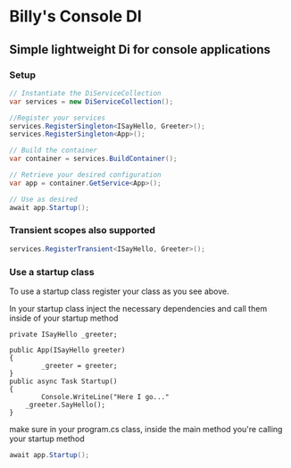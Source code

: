 # Billy's Console DI

## Simple lightweight Di for console applications

### Setup

```csharp
// Instantiate the DiServiceCollection
var services = new DiServiceCollection();

//Register your services
services.RegisterSingleton<ISayHello, Greeter>();
services.RegisterSingleton<App>();

// Build the container
var container = services.BuildContainer();

// Retrieve your desired configuration
var app = container.GetService<App>();

// Use as desired
await app.Startup();
```

### Transient scopes also supported

```csharp
services.RegisterTransient<ISayHello, Greeter>();
```

### Use a startup class
To use a startup class register your class as you see above.

In your startup class inject the necessary dependencies and call them inside of your startup method

```charp
private ISayHello _greeter;

public App(ISayHello greeter)
{
        _greeter = greeter;
}
public async Task Startup()
{
        Console.WriteLine("Here I go..."
    _greeter.SayHello();
}
```

make sure in your program.cs class, inside the main method you're calling your startup method
```csharp
await app.Startup();
```

